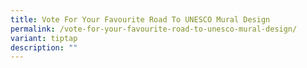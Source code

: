 ```yaml
---
title: Vote For Your Favourite Road To UNESCO Mural Design
permalink: /vote-for-your-favourite-road-to-unesco-mural-design/
variant: tiptap
description: ""
---
```

